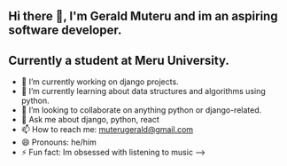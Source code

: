 ## Hi there 👋, I'm Gerald Muteru and im an aspiring software developer.
## Currently a student at Meru University.

- 🔭 I’m currently working on django projects.
- 🌱 I’m currently learning about data structures and algorithms using python.
- 👯 I’m looking to collaborate on anything python or django-related.
- 💬 Ask me about django, python, react
- 📫 How to reach me: muterugerald@gmail.com
- 😄 Pronouns: he/him
- ⚡ Fun fact: Im obsessed with listening to music
-->
